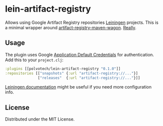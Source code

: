 # lein-artifact-registry

Allows using Google Artifact Registry repositories [Leiningen](https://github.com/technomancy/leiningen) projects.
This is a minimal wrapper around [artifact-registry-maven-wagon](https://github.com/GoogleCloudPlatform/artifact-registry-maven-tools).
[Really](https://github.com/polvotech/lein-artifact-registry/blob/master/src/leiningen/wagons.clj).

## Usage

The plugin uses Google [Application Default Credentials](https://cloud.google.com/docs/authentication/production) for
authentication. Add this to your `project.clj`:

```clojure
:plugins [[polvotech/lein-artifact-registry "0.1.0"]]
:repositories [["snapshots" {:url "artifact-registry://..."}]
               ["releases"  {:url "artifact-registry://..."}]]
```

[Leiningen documentation](https://github.com/technomancy/leiningen/blob/master/doc/DEPLOY.md) might be useful
if you need more configuration info.

## License

Distributed under the MIT License.
